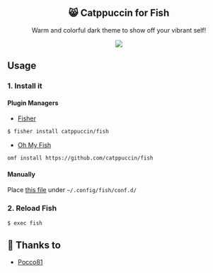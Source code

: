 <p align="center">
  <h2 align="center">😸 Catppuccin for Fish</h2>
</p>

<p align="center">Warm and colorful dark theme to show off your vibrant self!</p>

<p align="center">
  <img src="https://raw.githubusercontent.com/catppuccin/catppuccin/dev/assets/misc/sample.png"/>
</p>

## Usage

### 1. Install it

#### Plugin Managers

+ [Fisher](https://github.com/jorgebucaran/fisher)

```sh
$ fisher install catppuccin/fish
```

+ [Oh My Fish](https://github.com/oh-my-fish/oh-my-fish)

```sh
omf install https://github.com/catppuccin/fish
```

#### Manually

Place [this file](https://github.com/catppuccin/fish/blob/main/conf.d/catppuccin.fish) under `~/.config/fish/conf.d/`

### 2. Reload Fish

```sh
$ exec fish
```

## 💝 Thanks to

- [Pocco81](https://github.com/Pocco81)
